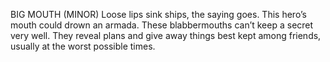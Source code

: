 BIG MOUTH (MINOR)
Loose lips sink ships, the saying goes. This hero’s mouth could drown an armada. These blabbermouths can’t keep a secret very well. They reveal plans and give away things best kept among friends, usually at the worst possible times.